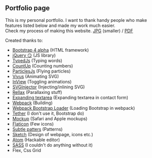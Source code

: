 ## Portfolio page

This is my personal portfolio. I want to thank handy people who make features listed below and made my work much easier.  
Check my process of making this website. [JPG](https://www.jsemroman.cz/making-of.jpg) (smaller) / [PDF](https://www.jsemroman.cz/making-of.pdf) 
 
Created thanks to:
* [Bootstrap 4 alpha](https://www.getbootstrap.com "Bootstrap") (HTML framework)
* [jQuery 😏](https://jquery.com "Jquery") (JS library)
* [TypedJs](http://www.mattboldt.com/demos/typed-js/ "Typed JS") (Typing words)
* [CountUp](https://inorganik.github.io/countUp.js/ "CountUp") (Counting numbers)
* [ParticlesJs](http://vincentgarreau.com/particles.js/ "ParticlesJs") (Flying particles)
* [Vivus](https://maxwellito.github.io/vivus/ "Vivus") (Animating SVG)
* [InView](https://github.com/camwiegert/in-view "inView") (Toggling animations)
* [SVGInjector](https://github.com/iconic/SVGInjector "SVGInjector") (Injecting/inlining SVG)
* [Rellax](https://github.com/dixonandmoe/rellax "Rellax") (Parallaxing stuff)
* [Expanding textarea](https://github.com/bgrins/ExpandingTextareas "Expanding area") (Expanding textarea in contact form)
* [Webpack](https://webpack.github.io "Webpack") (Building)
* [Webpack Bootstrap Loader](https://github.com/shakacode/bootstrap-loader "Webpack Bootstrap loader") (Loading Bootstrap in webpack)
* [Tether](http://tether.io "Tether") (I don't use it, Bootstrap do)
* [Mockup](http://creativebooster.net "creativebooster") (Safari and Apple mockups)
* [Flaticon](http://flaticon.com/ "Flaticon") (Few icons)
* [Subtle patters](https://www.toptal.com/designers/subtlepatterns/ "Subtle patterns") (Patterns)
* [Sketch](https://www.sketchapp.com "Sketch") (Design of webpage, icons etc.)
* [Atom](https://atom.io "Atom") (Hackable editor)
* [SASS](http://sass-lang.com "Sass") (I couldn't do anything without it)
* Flex, Css Grid
